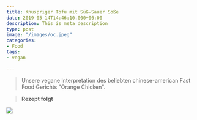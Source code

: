 ```yaml
---
title: Knuspriger Tofu mit Süß-Sauer Soße
date: 2019-05-14T14:46:10.000+06:00
description: This is meta description
type: post
image: "/images/oc.jpeg"
categories:
- Food
tags:
- vegan

---
```

> Unsere vegane Interpretation des beliebten chinese-american Fast Food Gerichts "Orange Chicken".

> **Rezept folgt**

![](/images/oc2.jpeg)